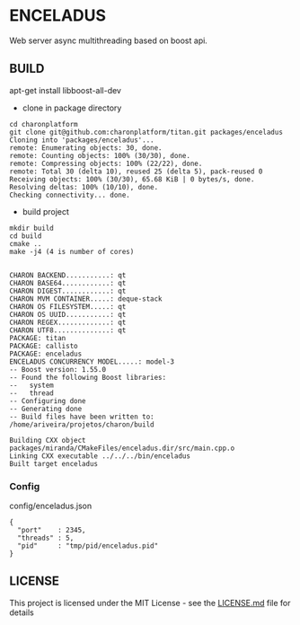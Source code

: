 # ENCELADUS

Web server async multithreading based on boost api.


## BUILD

apt-get install libboost-all-dev

- clone in package directory
```
cd charonplatform
git clone git@github.com:charonplatform/titan.git packages/enceladus
Cloning into 'packages/enceladus'...
remote: Enumerating objects: 30, done.
remote: Counting objects: 100% (30/30), done.
remote: Compressing objects: 100% (22/22), done.
remote: Total 30 (delta 10), reused 25 (delta 5), pack-reused 0
Receiving objects: 100% (30/30), 65.68 KiB | 0 bytes/s, done.
Resolving deltas: 100% (10/10), done.
Checking connectivity... done.
```

- build  project

```
mkdir build
cd build
cmake ..
make -j4 (4 is number of cores)


CHARON BACKEND...........: qt
CHARON BASE64............: qt
CHARON DIGEST............: qt
CHARON MVM CONTAINER.....: deque-stack
CHARON OS FILESYSTEM.....: qt
CHARON OS UUID...........: qt
CHARON REGEX.............: qt
CHARON UTF8..............: qt
PACKAGE: titan
PACKAGE: callisto
PACKAGE: enceladus
ENCELADUS CONCURRENCY MODEL.....: model-3
-- Boost version: 1.55.0
-- Found the following Boost libraries:
--   system
--   thread
-- Configuring done
-- Generating done
-- Build files have been written to: /home/ariveira/projetos/charon/build

Building CXX object packages/miranda/CMakeFiles/enceladus.dir/src/main.cpp.o
Linking CXX executable ../../../bin/enceladus
Built target enceladus

```

### Config
config/enceladus.json

```
{
  "port"    : 2345,
  "threads" : 5,
  "pid"     : "tmp/pid/enceladus.pid"
}

```

## LICENSE
This project is licensed under the MIT License - see the [LICENSE.md](LICENSE.md) file for details
